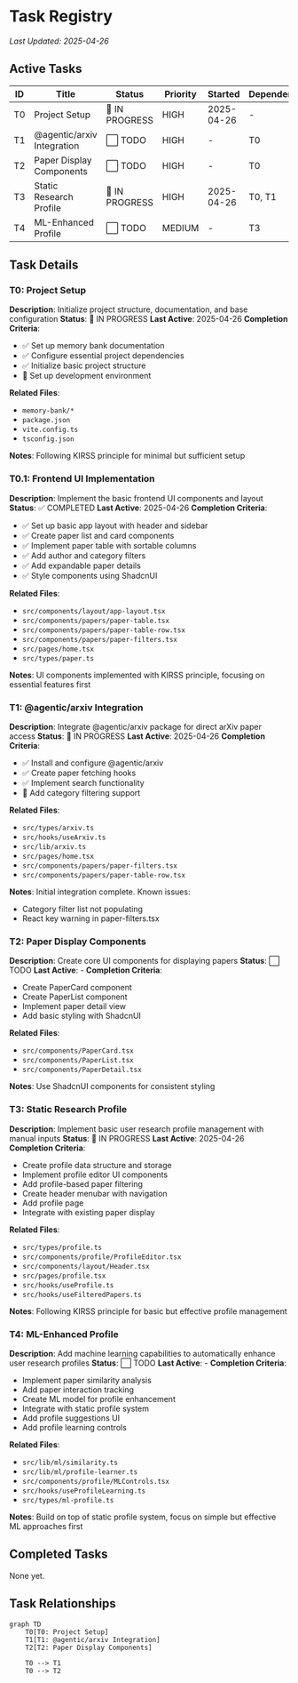 # Task Registry
*Last Updated: 2025-04-26*

## Active Tasks
| ID | Title | Status | Priority | Started | Dependencies |
|----|-------|--------|----------|---------|--------------|
| T0 | Project Setup | 🔄 IN PROGRESS | HIGH | 2025-04-26 | - |
| T1 | @agentic/arxiv Integration | ⬜ TODO | HIGH | - | T0 |
| T2 | Paper Display Components | ⬜ TODO | HIGH | - | T0 |
| T3 | Static Research Profile | 🔄 IN PROGRESS | HIGH | 2025-04-26 | T0, T1 |
| T4 | ML-Enhanced Profile | ⬜ TODO | MEDIUM | - | T3 |

## Task Details

### T0: Project Setup
**Description**: Initialize project structure, documentation, and base configuration
**Status**: 🔄 IN PROGRESS
**Last Active**: 2025-04-26
**Completion Criteria**:
- ✅ Set up memory bank documentation
- ✅ Configure essential project dependencies
- ✅ Initialize basic project structure
- 🔄 Set up development environment

**Related Files**:
- `memory-bank/*`
- `package.json`
- `vite.config.ts`
- `tsconfig.json`

**Notes**: Following KIRSS principle for minimal but sufficient setup

### T0.1: Frontend UI Implementation
**Description**: Implement the basic frontend UI components and layout
**Status**: ✅ COMPLETED
**Last Active**: 2025-04-26
**Completion Criteria**:
- ✅ Set up basic app layout with header and sidebar
- ✅ Create paper list and card components
- ✅ Implement paper table with sortable columns
- ✅ Add author and category filters
- ✅ Add expandable paper details
- ✅ Style components using ShadcnUI

**Related Files**:
- `src/components/layout/app-layout.tsx`
- `src/components/papers/paper-table.tsx`
- `src/components/papers/paper-table-row.tsx`
- `src/components/papers/paper-filters.tsx`
- `src/pages/home.tsx`
- `src/types/paper.ts`

**Notes**: UI components implemented with KIRSS principle, focusing on essential features first

### T1: @agentic/arxiv Integration
**Description**: Integrate @agentic/arxiv package for direct arXiv paper access
**Status**: 🔄 IN PROGRESS
**Last Active**: 2025-04-26
**Completion Criteria**:
- ✅ Install and configure @agentic/arxiv
- ✅ Create paper fetching hooks
- ✅ Implement search functionality
- 🔄 Add category filtering support

**Related Files**:
- `src/types/arxiv.ts`
- `src/hooks/useArxiv.ts`
- `src/lib/arxiv.ts`
- `src/pages/home.tsx`
- `src/components/papers/paper-filters.tsx`
- `src/components/papers/paper-table-row.tsx`

**Notes**: Initial integration complete. Known issues:
- Category filter list not populating
- React key warning in paper-filters.tsx

### T2: Paper Display Components
**Description**: Create core UI components for displaying papers
**Status**: ⬜ TODO
**Last Active**: -
**Completion Criteria**:
- Create PaperCard component
- Create PaperList component
- Implement paper detail view
- Add basic styling with ShadcnUI

**Related Files**:
- `src/components/PaperCard.tsx`
- `src/components/PaperList.tsx`
- `src/components/PaperDetail.tsx`

**Notes**: Use ShadcnUI components for consistent styling

### T3: Static Research Profile
**Description**: Implement basic user research profile management with manual inputs
**Status**: 🔄 IN PROGRESS
**Last Active**: 2025-04-26
**Completion Criteria**:
- Create profile data structure and storage
- Implement profile editor UI components
- Add profile-based paper filtering
- Create header menubar with navigation
- Add profile page
- Integrate with existing paper display

**Related Files**:
- `src/types/profile.ts`
- `src/components/profile/ProfileEditor.tsx`
- `src/components/layout/Header.tsx`
- `src/pages/profile.tsx`
- `src/hooks/useProfile.ts`
- `src/hooks/useFilteredPapers.ts`

**Notes**: Following KIRSS principle for basic but effective profile management

### T4: ML-Enhanced Profile
**Description**: Add machine learning capabilities to automatically enhance user research profiles
**Status**: ⬜ TODO
**Last Active**: -
**Completion Criteria**:
- Implement paper similarity analysis
- Add paper interaction tracking
- Create ML model for profile enhancement
- Integrate with static profile system
- Add profile suggestions UI
- Add profile learning controls

**Related Files**:
- `src/lib/ml/similarity.ts`
- `src/lib/ml/profile-learner.ts`
- `src/components/profile/MLControls.tsx`
- `src/hooks/useProfileLearning.ts`
- `src/types/ml-profile.ts`

**Notes**: Build on top of static profile system, focus on simple but effective ML approaches first

## Completed Tasks
None yet.

## Task Relationships
```mermaid
graph TD
    T0[T0: Project Setup]
    T1[T1: @agentic/arxiv Integration]
    T2[T2: Paper Display Components]
    
    T0 --> T1
    T0 --> T2
```
